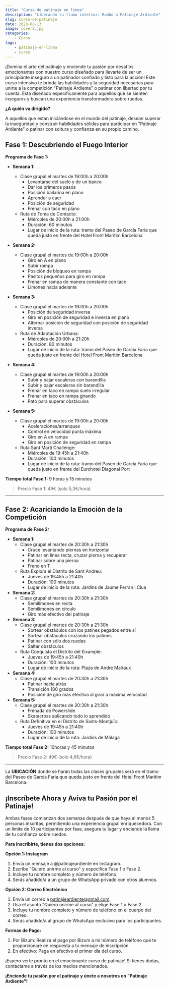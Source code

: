 ```yaml
---
title: "Curso de patinaje en línea"
description: "Liberando tu llama interior: Rumbo a Patinaje Ardiente"
slug: curso-de-patinaje
date: 2023-08-13
image: cover2.jpg
categories:
    - Curso
tags:
    - patinaje-en-linea
    - curso
---
```


¡Domina el arte del patinaje y enciende tu pasión por desafíos emocionantes con nuestro curso diseñado para llevarte de ser un principiante inseguro a un patinador confiado y listo para la acción! Este curso intensivo te brinda las habilidades y la seguridad necesarias para unirte a la competición "Patinaje Ardiente" o patinar con libertad por tu cuenta. Está diseñado específicamente para aquellos que se sienten inseguros y buscan una experiencia transformadora sobre ruedas.

**¿A quién va dirigido?**

A aquellos que están iniciándose en el mundo del patinaje, desean superar la inseguridad y construir habilidades sólidas para participar en "Patinaje Ardiente" o patinar con soltura y confianza en su propio camino.

## Fase 1: Descubriendo el Fuego Interior

**Programa de Fase 1:**

- **Semana 1:** 
  - Clase grupal el martes de 19:00h a 20:00h
    - Levantarse del suelo y de un banco
    - Dar los primeros pasos
    - Posición bailarina en plano
    - Aprender a caer 
    - Posición de seguridad
    - Frenar con taco en plano
  - Ruta de Toma de Contacto: 
    - Miércoles de 20:00h a 21:00h 
    - Duración: 60 minutos
    - Lugar de inicio de la ruta: tramo del Paseo de García Faria que queda justo en frente del Hotel Front Maritim Barcelona
- **Semana 2:** 
  - Clase grupal el martes de 19:00h a 20:00h
    - Giro en A en plano 
    - Subir rampa
    - Posición de bloqueo en rampa
    - Pasitos pequeños para giro en rampa
    - Frenar en rampa de manera constante con taco
    - Limones hacia adelante

- **Semana 3:** 
  - Clase grupal el martes de 19:00h a 20:00h
    - Posición de seguridad inversa
    - Giro en posición de seguridad e inversa en plano
    - Alternar posición de seguridad con posición de seguridad inversa
  - Ruta de Adaptación Urbana: 
    - Miércoles de 20:00h a 21:20h 
    - Duración: 80 minutos
    - Lugar de inicio de la ruta: tramo del Paseo de García Faria que queda justo en frente del Hotel Front Maritim Barcelona
- **Semana 4:** 
  - Clase grupal el martes de 19:00h a 20:00h
    - Subir y bajar escaleras con barandilla
    - Subir y bajar escaleras sin barandilla
    - Frenar en taco en rampa suelo irregular
    - Frenar en taco en rampa girando
    - Pato para superar obstáculos
- **Semana 5:** 
  - Clase grupal el martes de 19:00h a 20:00h
    - Aceleraciones/arranques
    - Control en velocidad punta máxima
    - Giro en A en rampa
    - Giro en posición de seguridad en rampa
  - Ruta Sant Martí Challenge: 
    - Miércoles de 19:45h a 21:40h 
    - Duración: 100 minutos
    - Lugar de inicio de la ruta: tramo del Paseo de García Faria que queda justo en frente del Eurohotel Diagonal Port

**Tiempo total Fase 1:** 9 horas y 15 minutos

> Precio Fase 1: 49€ (solo 5,3€/hora)
---

## Fase 2: Acariciando la Emoción de la Competición

**Programa de Fase 2:**

- **Semana 1:** 
  - Clase grupal el martes de 20:30h a 21:30h
    - Cruce levantando piernas en horizontal
    - Patinar en línea recta, cruzar pierna y recuperar
    - Patinar sobre una pierna 
    - Freno en T
  - Ruta Explora el Distrito de Sant Andreu: 
    - Jueves de 19:45h a 21:40h 
    - Duración: 100 minutos 
    - Lugar de inicio de la ruta: Jardins de Jaume Ferran i Clua
- **Semana 2:** 
  - Clase grupal el martes de 20:30h a 21:30h
    - Semilimones en recta
    - Semilimones en círculo
    - Giro más efectivo del patinaje
- **Semana 3:** 
  - Clase grupal el martes de 20:30h a 21:30h
    - Sortear obstáculos con los patines pegados entre sí
    - Sortear obstáculos cruzando los patines
    - Patinar con sólo dos ruedas
    - Saltar obstáculos
  - Ruta Conquista el Distrito del Eixample: 
    - Jueves de 19:45h a 21:40h 
    - Duración: 100 minutos 
    - Lugar de inicio de la ruta: Plaza de André Malraux
- **Semana 4:** 
  - Clase grupal el martes de 20:30h a 21:30h
    - Patinar hacia atrás
    - Transición 180 grados
    - Posición de giro más efectiva al girar a máxima velocidad
- **Semana 5:** 
  - Clase grupal el martes de 20:30h a 21:30h
    - Frenada de Powerslide 
    - Skatecross aplicando todo lo aprendido
  - Ruta Definitiva en el Distrito de Sants-Montjuïc: 
    - Jueves de 19:45h a 21:40h
    - Duración: 100 minutos
    - Lugar de inicio de la ruta: Jardins de Màlaga

**Tiempo total Fase 2:** 10horas y 45 minutos

> Precio Fase 2: 49€ (solo 4,6€/hora)

--- 

La **UBICACIÓN** donde se harán todas las clases grupales será en el tramo del Paseo de García Faria que queda justo en frente del Hotel Front Maritim Barcelona.

## ¡Inscríbete Ahora y Aviva tu Pasión por el Patinaje!

Ambas fases comienzan dos semanas después de que haya al menos 5 personas inscritas, permitiendo una experiencia grupal enriquecedora. Con un límite de 10 participantes por fase, asegura tu lugar y enciende la llama de tu confianza sobre ruedas.

**Para inscribirte, tienes dos opciones:**

**Opción 1: Instagram**

1. Envía un mensaje a @patinajeardiente en Instagram.
2. Escribe "Quiero unirme al curso" y especifica Fase 1 o Fase 2.
3. Incluye tu nombre completo y número de teléfono.
4. Serás añadido/a a un grupo de WhatsApp privado con otros alumnos.

**Opción 2: Correo Electrónico**

1. Envía un correo a <patinajeardiente@gmail.com>.
1. Usa el asunto "Quiero unirme al curso" y elige Fase 1 o Fase 2.
1. Incluye tu nombre completo y número de teléfono en el cuerpo del correo.
1. Serás añadido/a al grupo de WhatsApp exclusivo para los participantes.

**Formas de Pago:**

1. Por Bizum: Realiza el pago por Bizum a mi número de teléfono que te proporcionaré en respuesta a tu mensaje de inscripción.
1. En efectivo: Paga en efectivo el primer día del curso.

¡Espero verte pronto en el emocionante curso de patinaje! Si tienes dudas, contáctame a través de los medios mencionados.

**¡Enciende tu pasión por el patinaje y únete a nosotros en "Patinaje Ardiente"!**